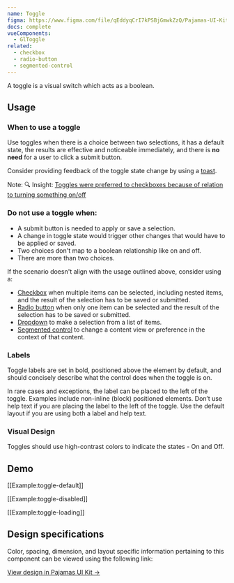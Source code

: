 ```yaml
---
name: Toggle
figma: https://www.figma.com/file/qEddyqCrI7kPSBjGmwkZzQ/Pajamas-UI-Kit?node-id=425%3A140
docs: complete
vueComponents:
  - GlToggle
related:
  - checkbox
  - radio-button
  - segmented-control
---
```


A toggle is a visual switch which acts as a boolean.

## Usage

### When to use a toggle

Use toggles when there is a choice between two selections, it has a default state, the results are effective and noticeable immediately, and there is **no need** for a user to click a submit button.

Consider providing feedback of the toggle state change by using a [toast](/components/toast).

Note: 🔍 Insight: [Toggles were preferred to checkboxes because of relation to turning something on/off](https://dovetailapp.com/projects/c3e1c2a0-fcfd-449e-9994-5c9f3f4f02af/insights/present/aeb1fead-f023-4afc-ad39-68b4462fccc4)

### Do not use a toggle when:

- A submit button is needed to apply or save a selection.
- A change in toggle state would trigger other changes that would have to be applied or saved.
- Two choices don't map to a boolean relationship like on and off.
- There are more than two choices.

If the scenario doesn't align with the usage outlined above, consider using a:

- [Checkbox](/components/checkbox) when multiple items can be selected, including nested items, and the result of the selection has to be saved or submitted.
- [Radio button](/components/radio-button) when only one item can be selected and the result of the selection has to be saved or submitted.
- [Dropdown](/components/dropdown) to make a selection from a list of items.
- [Segmented control](/components/segmented-control) to change a content view or preference in the context of that content.

### Labels

Toggle labels are set in bold, positioned above the element by default, and should concisely describe what the control does when the toggle is on.

In rare cases and exceptions, the label can be placed to the left of the toggle. Examples include non-inline (block) positioned elements. Don’t use help text if you are placing the label to the left of the toggle. Use the default layout if you are using both a label and help text. 

### Visual Design

Toggles should use high-contrast colors to indicate the states - On and Off.

## Demo

[[Example:toggle-default]]

[[Example:toggle-disabled]]

[[Example:toggle-loading]]

## Design specifications

Color, spacing, dimension, and layout specific information pertaining to this component can be viewed using the following link:

[View design in Pajamas UI Kit →](https://www.figma.com/file/qEddyqCrI7kPSBjGmwkZzQ/Pajamas-UI-Kit?node-id=425%3A282)



